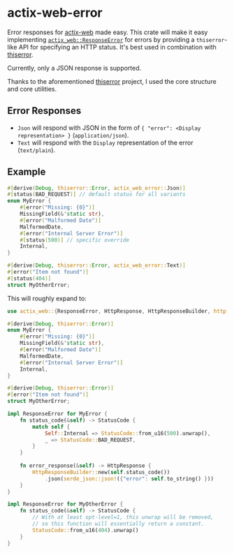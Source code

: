 # actix-web-error

Error responses for [actix-web](https://actix.rs) made easy.
This crate will make it easy implementing [`actix_web::ResponseError`](https://docs.rs/actix-web/latest/actix_web/trait.ResponseError.html) for errors
by providing a `thiserror`-like API for specifying an HTTP status.
It's best used in combination with [thiserror](https://docs.rs/thiserror).

Currently, only a JSON response is supported.

Thanks to the aforementioned [thiserror](https://github.com/dtolnay/thiserror) project, 
I used the core structure and core utilities. 

## Error Responses

* `Json` will respond with JSON in the form of `{ "error": <Display representation> }` (`application/json`).
* `Text` will respond with the `Display` representation of the error (`text/plain`).

## Example

```rust
#[derive(Debug, thiserror::Error, actix_web_error::Json)]
#[status(BAD_REQUEST)] // default status for all variants
enum MyError {
    #[error("Missing: {0}")]
    MissingField(&'static str),
    #[error("Malformed Date")]
    MalformedDate,
    #[error("Internal Server Error")]
    #[status(500)] // specific override
    Internal,
}

#[derive(Debug, thiserror::Error, actix_web_error::Text)]
#[error("Item not found")]
#[status(404)]
struct MyOtherError;
```

This will roughly expand to:

```rust
use actix_web::{ResponseError, HttpResponse, HttpResponseBuilder, http::StatusCode};

#[derive(Debug, thiserror::Error)]
enum MyError {
    #[error("Missing: {0}")]
    MissingField(&'static str),
    #[error("Malformed Date")]
    MalformedDate,
    #[error("Internal Server Error")]
    Internal,
}

#[derive(Debug, thiserror::Error)]
#[error("Item not found")]
struct MyOtherError;

impl ResponseError for MyError {
    fn status_code(&self) -> StatusCode {
        match self {
            Self::Internal => StatusCode::from_u16(500).unwrap(),
            _ => StatusCode::BAD_REQUEST,
        }
    }
    
    fn error_response(&self) -> HttpResponse {
        HttpResponseBuilder::new(self.status_code())
            .json(serde_json::json!({"error": self.to_string() }))
    }
}

impl ResponseError for MyOtherError {
    fn status_code(&self) -> StatusCode {
        // With at least opt-level=1, this unwrap will be removed,
        // so this function will essentially return a constant.
        StatusCode::from_u16(404).unwrap()
    }
}
```
